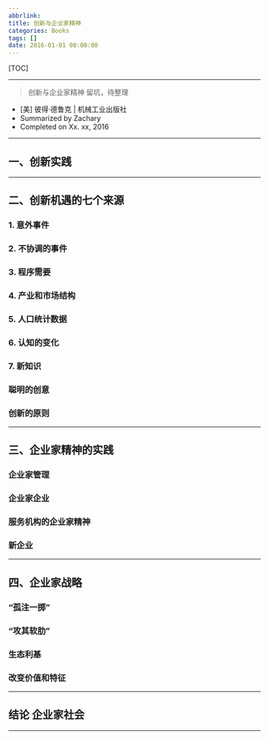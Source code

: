 ```yaml
---
abbrlink: 
title: 创新与企业家精神
categories: Books
tags: []
date: 2016-01-01 00:00:00
---
```


[TOC]
<!-- toc -->

---

> 创新与企业家精神
> 留坑，待整理

- [美] 彼得·德鲁克 | 机械工业出版社
- Summarized by Zachary 
- Completed on Xx. xx, 2016
---    

## 一、创新实践

---

## 二、创新机遇的七个来源

### 1. 意外事件
### 2. 不协调的事件
### 3. 程序需要
### 4. 产业和市场结构
### 5. 人口统计数据
### 6. 认知的变化
### 7. 新知识

### 聪明的创意       
### 创新的原则   

---

## 三、企业家精神的实践

### 企业家管理           
### 企业家企业           
### 服务机构的企业家精神      
### 新企业     

---

## 四、企业家战略

### “孤注一掷”      
### “攻其软肋”      
### 生态利基        
### 改变价值和特征 

---

## 结论 企业家社会 

---

